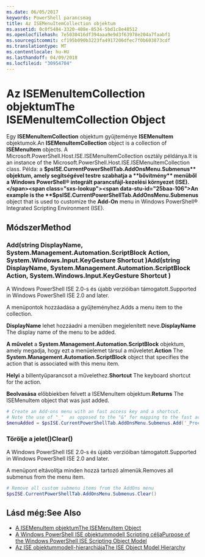 ```yaml
---
ms.date: 06/05/2017
keywords: PowerShell parancsmag
title: Az ISEMenuItemCollection objektum
ms.assetid: 0c0f5484-3320-408e-8534-5bd1c8e48512
ms.openlocfilehash: 7e5030416df394aaa9e9d3f63978e204a7faabf1
ms.sourcegitcommit: cf195b090b3223fa4917206dfec7f0b603873cdf
ms.translationtype: MT
ms.contentlocale: hu-HU
ms.lasthandoff: 04/09/2018
ms.locfileid: "30954704"
---
```

# <a name="the-isemenuitemcollection-object"></a><span data-ttu-id="25baa-103">Az ISEMenuItemCollection objektum</span><span class="sxs-lookup"><span data-stu-id="25baa-103">The ISEMenuItemCollection Object</span></span>

<span data-ttu-id="25baa-104">Egy **ISEMenuItemCollection** objektum gyűjteménye **ISEMenuItem** objektumok.</span><span class="sxs-lookup"><span data-stu-id="25baa-104">An **ISEMenuItemCollection** object is a collection of **ISEMenuItem** objects.</span></span> <span data-ttu-id="25baa-105">A Microsoft.PowerShell.Host.ISE.ISEMenuItemCollection osztály példánya.</span><span class="sxs-lookup"><span data-stu-id="25baa-105">It is an instance of the Microsoft.PowerShell.Host.ISE.ISEMenuItemCollection class.</span></span> <span data-ttu-id="25baa-106">Példa: a **$psISE.CurrentPowerShellTab.AddOnsMenu.Submenus** objektum, amely segítségével testre szabhatja a **bővítmény** menüből a Windows PowerShell® integrált parancsfájl-kezelési környezet (ISE).</span><span class="sxs-lookup"><span data-stu-id="25baa-106">An example is the **$psISE.CurrentPowerShellTab.AddOnsMenu.Submenus** object that is used to customize the **Add-On** menu in Windows PowerShell® Integrated Scripting Environment (ISE).</span></span>

## <a name="method"></a><span data-ttu-id="25baa-107">Módszer</span><span class="sxs-lookup"><span data-stu-id="25baa-107">Method</span></span>

### <a name="addstring-displayname-systemmanagementautomationscriptblock-action-systemwindowsinputkeygesture-shortcut-"></a><span data-ttu-id="25baa-108">Add\(string DisplayName, System.Management.Automation.ScriptBlock Action, System.Windows.Input.KeyGesture Shortcut \)</span><span class="sxs-lookup"><span data-stu-id="25baa-108">Add\(string DisplayName, System.Management.Automation.ScriptBlock Action, System.Windows.Input.KeyGesture Shortcut \)</span></span>

<span data-ttu-id="25baa-109">A Windows PowerShell ISE 2.0-s és újabb verzióiban támogatott.</span><span class="sxs-lookup"><span data-stu-id="25baa-109">Supported in Windows PowerShell ISE 2.0 and later.</span></span>

<span data-ttu-id="25baa-110">A menüpontok hozzáadása a gyűjteményhez.</span><span class="sxs-lookup"><span data-stu-id="25baa-110">Adds a menu item to the collection.</span></span>

<span data-ttu-id="25baa-111">**DisplayName** lehet hozzáadni a menüben megjelenített neve.</span><span class="sxs-lookup"><span data-stu-id="25baa-111">**DisplayName** The display name of the menu to be added.</span></span>

<span data-ttu-id="25baa-112">**A művelet** a **System.Management.Automation.ScriptBlock** objektum, amely megadja, hogy ezt a menüelemet társul a műveletet.</span><span class="sxs-lookup"><span data-stu-id="25baa-112">**Action** The **System.Management.Automation.ScriptBlock** object that specifies the action that is associated with this menu item.</span></span>

<span data-ttu-id="25baa-113">**Helyi** a billentyűparancsot a művelethez.</span><span class="sxs-lookup"><span data-stu-id="25baa-113">**Shortcut** The keyboard shortcut for the action.</span></span>

<span data-ttu-id="25baa-114">**Beolvasása** előbbiekben felvett a ISEMenuItem objektum.</span><span class="sxs-lookup"><span data-stu-id="25baa-114">**Returns** The ISEMenuItem object that was just added.</span></span>

```powershell
# Create an Add-ons menu with an fast access key and a shortcut.
# Note the use of "_"  as opposed to the "&" for mapping to the fast access key letter for the menu item.
$menuAdded = $psISE.CurrentPowerShellTab.AddOnsMenu.Submenus.Add('_Process', {Get-Process}, 'Alt+P')
```

### <a name="clear"></a><span data-ttu-id="25baa-115">Törölje a jelet\(\)</span><span class="sxs-lookup"><span data-stu-id="25baa-115">Clear\(\)</span></span>

<span data-ttu-id="25baa-116">A Windows PowerShell ISE 2.0-s és újabb verzióiban támogatott.</span><span class="sxs-lookup"><span data-stu-id="25baa-116">Supported in Windows PowerShell ISE 2.0 and later.</span></span>

<span data-ttu-id="25baa-117">A menüpont eltávolítja minden hozzá tartozó almenük.</span><span class="sxs-lookup"><span data-stu-id="25baa-117">Removes all submenus from the menu item.</span></span>

```powershell
# Remove all custom submenu items from the AddOns menu
$psISE.CurrentPowerShellTab.AddOnsMenu.Submenus.Clear()
```

## <a name="see-also"></a><span data-ttu-id="25baa-118">Lásd még:</span><span class="sxs-lookup"><span data-stu-id="25baa-118">See Also</span></span>

- [<span data-ttu-id="25baa-119">A ISEMenuItem objektum</span><span class="sxs-lookup"><span data-stu-id="25baa-119">The ISEMenuItem Object</span></span>](The-ISEMenuItem-Object.md)
- [<span data-ttu-id="25baa-120">A Windows PowerShell ISE objektummodell Scripting célja</span><span class="sxs-lookup"><span data-stu-id="25baa-120">Purpose of the Windows PowerShell ISE Scripting Object Model</span></span>](Purpose-of-the-Windows-PowerShell-ISE-Scripting-Object-Model.md)
- [<span data-ttu-id="25baa-121">Az ISE objektummodell-hierarchiája</span><span class="sxs-lookup"><span data-stu-id="25baa-121">The ISE Object Model Hierarchy</span></span>](The-ISE-Object-Model-Hierarchy.md)